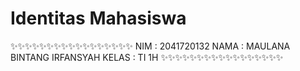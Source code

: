 # Identitas Mahasiswa

✨✨✨✨✨✨✨✨✨✨✨✨✨✨✨✨✨
NIM   : 2041720132
NAMA  : MAULANA BINTANG IRFANSYAH
KELAS : TI 1H
✨✨✨✨✨✨✨✨✨✨✨✨✨✨✨✨✨
